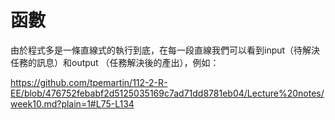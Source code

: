 # 函數

由於程式多是一條直線式的執行到底，在每一段直線我們可以看到input（待解決任務的訊息）和output （任務解決後的產出），例如： 

https://github.com/tpemartin/112-2-R-EE/blob/476752febabf2d5125035169c7ad71dd8781eb04/Lecture%20notes/week10.md?plain=1#L75-L134